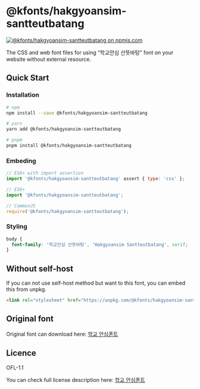 # @kfonts/hakgyoansim-santteutbatang

[![@kfonts/hakgyoansim-santteutbatang on npmjs.com](https://img.shields.io/npm/v/%40kfonts%2Fhakgyoansim-santteutbatang)](https://www.npmjs.com/package/@kfonts/hakgyoansim-santteutbatang)

The CSS and web font files for using &OpenCurlyDoubleQuote;학교안심 산뜻바탕&CloseCurlyDoubleQuote; font on your website without external resource.

## Quick Start

### Installation

```sh
# npm
npm install --save @kfonts/hakgyoansim-santteutbatang

# yarn
yarn add @kfonts/hakgyoansim-santteutbatang

# pnpm
pnpm install @kfonts/hakgyoansim-santteutbatang
```

### Embeding

```js
// ES6+ with import assertion
import '@kfonts/hakgyoansim-santteutbatang' assert { type: 'css' };

// ES6+
import '@kfonts/hakgyoansim-santteutbatang';

// CommonJS
require('@kfonts/hakgyoansim-santteutbatang');
```

### Styling

```css
body {
  font-family: '학교안심 산뜻바탕', 'Hakgyoansim Santteutbatang', serif;
}
```

## Without self-host

If you can not use self-host method but want to this font, you can embed this from unpkg.

```html
<link rel="stylesheet" href="https://unpkg.com/@kfonts/hakgyoansim-santteutbatang/index.css" />
```

## Original font

Original font can download here: [학교 안심폰트](https://copyright.keris.or.kr/wft/fntDwnld)

## Licence

OFL-1.1

You can check full license description here: [학교 안심폰트](https://copyright.keris.or.kr/wft/fntDwnld)
